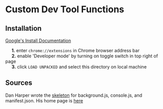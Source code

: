 # Custom Dev Tool Functions

## Installation
[Google's Install Documentation](https://developer.chrome.com/docs/extensions/mv2/getstarted/)

&nbsp;&nbsp;&nbsp;&nbsp;&nbsp;**1.** enter `chrome://extensions` in Chrome browser address bar </br>
&nbsp;&nbsp;&nbsp;&nbsp;&nbsp;**2.** enable 'Developer mode' by turning on toggle switch in top right of page </br>
&nbsp;&nbsp;&nbsp;&nbsp;&nbsp;**3.** click `LOAD UNPACKED` and select this directory on local machine </br>

## Sources
Dan Harper wrote the [skeleton](https://gist.github.com/danharper/8364399) for background.js, console.js, and manifest.json.  His home page is [here](http://danharper.me)